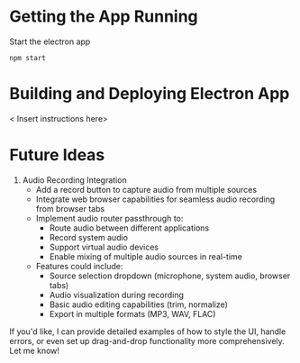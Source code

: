 
# Getting the App Running

Start the electron app

``` shell
npm start
```

# Building and Deploying Electron App
< Insert instructions here>


# Future Ideas

1. Audio Recording Integration
   - Add a record button to capture audio from multiple sources
   - Integrate web browser capabilities for seamless audio recording from browser tabs
   - Implement audio router passthrough to:
     - Route audio between different applications
     - Record system audio
     - Support virtual audio devices
     - Enable mixing of multiple audio sources in real-time
   - Features could include:
     - Source selection dropdown (microphone, system audio, browser tabs)
     - Audio visualization during recording
     - Basic audio editing capabilities (trim, normalize)
     - Export in multiple formats (MP3, WAV, FLAC)

If you'd like, I can provide detailed examples of how to style the UI, handle errors, or even set up drag-and-drop functionality more comprehensively. Let me know!
